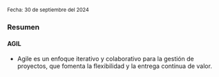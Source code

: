 <sub> Fecha: 30 de septiembre del 2024 </sub>
### Resumen

#### AGIL

- Agile es un enfoque iterativo y colaborativo para la gestión de proyectos, que fomenta la flexibilidad y la entrega continua de valor. 
